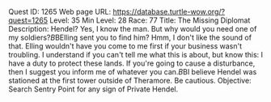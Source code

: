 Quest ID: 1265
Web page URL: https://database.turtle-wow.org/?quest=1265
Level: 35
Min Level: 28
Race: 77
Title: The Missing Diplomat
Description: Hendel? Yes, I know the man. But why would you need one of my soldiers?$B$BElling sent you to find him? Hmm, I don't like the sound of that. Elling wouldn't have you come to me first if your business wasn't troubling. I understand if you can't tell me what this is about, but know this: I have a duty to protect these lands. If you're going to cause a disturbance, then I suggest you inform me of whatever you can.$B$BI believe Hendel was stationed at the first tower outside of Theramore. Be cautious.
Objective: Search Sentry Point for any sign of Private Hendel.
